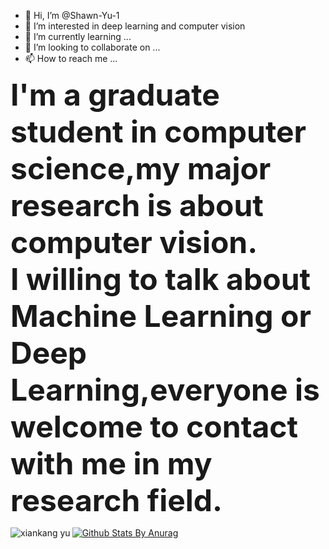- 👋 Hi, I’m @Shawn-Yu-1
- 👀 I’m interested in deep learning and computer vision
- 🌱 I’m currently learning ...
- 💞️ I’m looking to collaborate on ...
- 📫 How to reach me ...<br>

<font size=7>**I'm a graduate student in computer science,my major research is about computer vision.<br>
I willing to talk about Machine Learning or Deep Learning,everyone is welcome to contact with me in my research field.**</font>
<!---
Shawn-Yu-1/Shawn-Yu-1 is a ✨ special ✨ repository because its `README.md` (this file) appears on your GitHub profile.
You can click the Preview link to take a look at your changes.
--->


<p><img align="left" src="https://github-readme-stats.vercel.app/api/top-langs/?username=Shawn-Yu-1&layout=compact" alt="xiankang yu" /></p>

[![Github Stats By Anurag](https://github-readme-stats.vercel.app/api?username=Shawn-Yu-1&theme=radical&show_icons=true&count_private=true)](https://github.com/anuraghazra/github-readme-stats)
